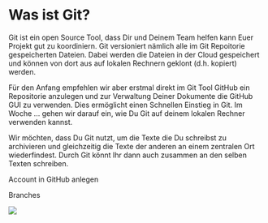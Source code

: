 # Was ist Git?

Git ist ein open Source Tool, dass Dir und Deinem Team helfen kann Euer Projekt gut zu koordiniern. Git versioniert nämlich alle im Git Repoitorie gespeicherten Dateien. Dabei werden die Dateien in der Cloud gespeichert und können von dort aus auf lokalen Rechnern geklont (d.h. kopiert) werden.

Für den Anfang empfehlen wir aber erstmal direkt im Git Tool GitHub ein Repositorie anzulegen und zur Verwaltung Deiner Dokumente die GitHub GUI zu verwenden. Dies ermöglicht einen Schnellen Einstieg in Git. Im Woche ... gehen wir darauf ein, wie Du Git auf deinem lokalen Rechner verwenden kannst.

Wir möchten, dass Du Git nutzt, um die Texte die Du schreibst zu archivieren und gleichzeitig die Texte der anderen an einem zentralen Ort wiederfindest. Durch Git könnt Ihr dann auch zusammen an den selben Texten schreiben.

Account in GitHub anlegen



Branches

![](C:\Users\clair\AppData\Roaming\marktext\images\2020-11-24-22-13-57-image.png)
